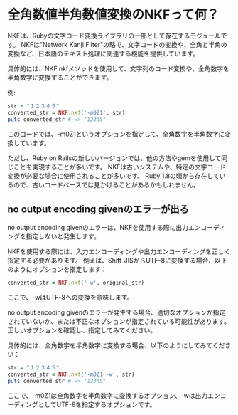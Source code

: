 # 全角数値半角数値変換のNKFって何？

NKFは、Rubyの文字コード変換ライブラリの一部として存在するモジュールです。
NKFは"Network Kanji Filter"の略で、文字コードの変換や、全角と半角の変換など、日本語のテキスト処理に関連する機能を提供しています。

具体的には、NKF.nkfメソッドを使用して、文字列のコード変換や、全角数字を半角数字に変換することができます。

例:

```ruby
str = "１２３４５"
converted_str = NKF.nkf('-m0Z1', str)
puts converted_str # => "12345"
```

このコードでは、-m0Z1というオプションを指定して、全角数字を半角数字に変換しています。

ただし、Ruby on Railsの新しいバージョンでは、他の方法やgemを使用して同じことを実現することが多いです。
NKFは古いシステムや、特定の文字コード変換が必要な場合に使用されることが多いです。
Ruby 1.8の頃から存在しているので、古いコードベースでは見かけることがあるかもしれません。

## no output encoding givenのエラーが出る

no output encoding givenのエラーは、NKFを使用する際に出力エンコーディングを指定しないと発生します。

NKFを使用する際には、入力エンコーディングや出力エンコーディングを正しく指定する必要があります。
例えば、Shift_JISからUTF-8に変換する場合、以下のようにオプションを指定します：

```ruby
converted_str = NKF.nkf('-w', original_str)
```

ここで、-wはUTF-8への変換を意味します。

no output encoding givenのエラーが発生する場合、適切なオプションが指定されていないか、または不正なオプションが指定されている可能性があります。
正しいオプションを確認し、指定してみてください。

具体的には、全角数字を半角数字に変換する場合、以下のようにしてみてください：

```ruby
str = "１２３４５"
converted_str = NKF.nkf('-m0Z1 -w', str)
puts converted_str # => "12345"
```

ここで、-m0Z1は全角数字を半角数字に変換するオプション、-wは出力エンコーディングとしてUTF-8を指定するオプションです。
